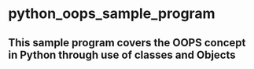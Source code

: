 # python_oops_sample_program

## This sample program covers the OOPS  concept in Python through use of classes and Objects 
